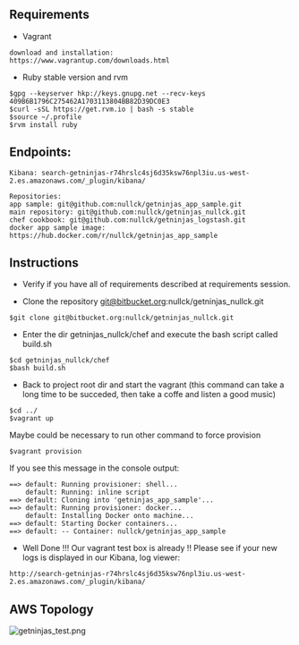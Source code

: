 ## Requirements ##

- Vagrant

```
download and installation:
https://www.vagrantup.com/downloads.html
```

- Ruby stable version and rvm

```
$gpg --keyserver hkp://keys.gnupg.net --recv-keys 409B6B1796C275462A1703113804BB82D39DC0E3
$curl -sSL https://get.rvm.io | bash -s stable
$source ~/.profile
$rvm install ruby
```


## Endpoints: ##

```
Kibana: search-getninjas-r74hrslc4sj6d35ksw76npl3iu.us-west-2.es.amazonaws.com/_plugin/kibana/

Repositories:
app sample: git@github.com:nullck/getninjas_app_sample.git
main repository: git@github.com:nullck/getninjas_nullck.git
chef cookbook: git@github.com:nullck/getninjas_logstash.git
docker app sample image: https://hub.docker.com/r/nullck/getninjas_app_sample
```

## Instructions ##

- Verify if you have all of requirements described at requirements session.

- Clone the repository git@bitbucket.org:nullck/getninjas_nullck.git

```
$git clone git@bitbucket.org:nullck/getninjas_nullck.git
```

- Enter the dir getninjas_nullck/chef and execute the bash script called build.sh

```
$cd getninjas_nullck/chef
$bash build.sh
```

- Back to project root dir and start the vagrant (this command can take a long time to be succeded, then take a coffe and listen a good music) 

```
$cd ../
$vagrant up
```
Maybe could be necessary to run other command to force provision

```
$vagrant provision
```

If you see this message in the console output:

```
==> default: Running provisioner: shell...
    default: Running: inline script
==> default: Cloning into 'getninjas_app_sample'...
==> default: Running provisioner: docker...
    default: Installing Docker onto machine...
==> default: Starting Docker containers...
==> default: -- Container: nullck/getninjas_app_sample
```

- Well Done !!! Our vagrant test box is already !! Please see if your new logs is displayed in our Kibana, log viewer:

```
http://search-getninjas-r74hrslc4sj6d35ksw76npl3iu.us-west-2.es.amazonaws.com/_plugin/kibana/
```

## AWS Topology

![getninjas_test.png](https://bitbucket.org/repo/zkzgRo/images/1324605746-getninjas_test.png)
